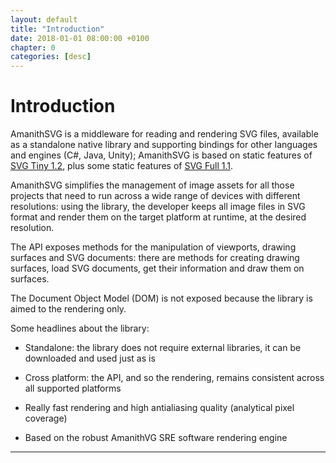 ```yaml
---
layout: default
title: "Introduction"
date: 2018-01-01 08:00:00 +0100
chapter: 0
categories: [desc]
---
```


# Introduction

AmanithSVG is a middleware for reading and rendering SVG files, available as a standalone native library and supporting bindings for other languages and engines (C#, Java, Unity); AmanithSVG is based on static features of [SVG Tiny 1.2](https://www.w3.org/TR/SVGTiny12/), plus some static features of [SVG Full 1.1](https://www.w3.org/TR/SVG/).

AmanithSVG simplifies the management of image assets for all those projects that need to run across a wide
range of devices with different resolutions: using the library, the developer keeps all image files in SVG
format and render them on the target platform at runtime, at the desired resolution.

The API exposes methods for the manipulation of viewports, drawing surfaces and SVG
documents: there are methods for creating drawing surfaces, load SVG documents, get their information and
draw them on surfaces.

The Document Object Model (DOM) is not exposed because the library is aimed to the rendering only.

Some headlines about the library:
 
 * Standalone: the library does not require external libraries, it can be downloaded and used just as is
 
 * Cross platform: the API, and so the rendering, remains consistent across all supported platforms
 
 * Really fast rendering and high antialiasing quality (analytical pixel coverage)
 
 * Based on the robust AmanithVG SRE software rendering engine

---
